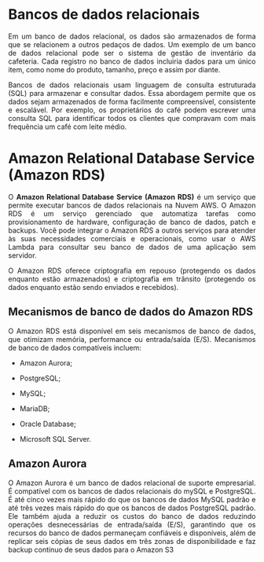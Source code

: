 # Bancos de dados relacionais

<p align=justify>Em um banco de dados relacional, os dados são armazenados de forma que se relacionem a outros pedaços de dados. Um exemplo de um banco de dados relacional pode ser o sistema de gestão de inventário da cafeteria. Cada registro no banco de dados incluiria dados para um único item, como nome do produto, tamanho, preço e assim por diante.</p>

<p align=justify>Bancos de dados relacionais usam linguagem de consulta estruturada (SQL) para armazenar e consultar dados. Essa abordagem permite que os dados sejam armazenados de forma facilmente compreensível, consistente e escalável. Por exemplo, os proprietários do café podem escrever uma consulta SQL para identificar todos os clientes que compravam com mais frequência um café com leite médio.</p>

# Amazon Relational Database Service (Amazon RDS)

<p align=justify>O <b>Amazon Relational Database Service (Amazon RDS)</b> é um serviço que permite executar bancos de dados relacionais na Nuvem AWS. O Amazon RDS é um serviço gerenciado que automatiza tarefas como provisionamento de hardware, configuração de banco de dados, patch e backups. Você pode integrar o Amazon RDS a outros serviços para atender às suas necessidades comerciais e operacionais, como usar o AWS Lambda para consultar seu banco de dados de uma aplicação sem servidor.</p>

<p align=justify>O Amazon RDS oferece criptografia em repouso (protegendo os dados enquanto estão armazenados) e criptografia em trânsito (protegendo os dados enquanto estão sendo enviados e recebidos).</p>

## Mecanismos de banco de dados do Amazon RDS

<p align=justify>O Amazon RDS está disponível em seis mecanismos de banco de dados, que otimizam memória, performance ou entrada/saída (E/S). Mecanismos de banco de dados compatíveis incluem:</p>

* Amazon Aurora;

* PostgreSQL;

* MySQL;

* MariaDB;

* Oracle Database;

* Microsoft SQL Server.

## Amazon Aurora

<p align=justify>O Amazon Aurora é um banco de dados relacional de suporte empresarial. É compatível com os bancos de dados relacionais do mySQL e PostgreSQL. É até cinco vezes mais rápido do que os bancos de dados MySQL padrão e até três vezes mais rápido do que os bancos de dados PostgreSQL padrão. Ele também ajuda a reduzir os custos do banco de dados reduzindo operações desnecessárias de entrada/saída (E/S), garantindo que os recursos do banco de dados permaneçam confiáveis e disponíveis, além de replicar seis cópias de seus dados em três zonas de disponibilidade e faz backup contínuo de seus dados para o Amazon S3 </p>